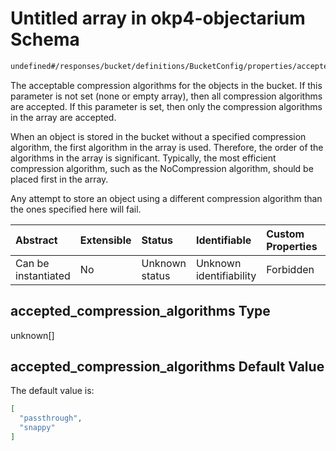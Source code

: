 # Untitled array in okp4-objectarium Schema

```txt
undefined#/responses/bucket/definitions/BucketConfig/properties/accepted_compression_algorithms
```

The acceptable compression algorithms for the objects in the bucket. If this parameter is not set (none or empty array), then all compression algorithms are accepted. If this parameter is set, then only the compression algorithms in the array are accepted.

When an object is stored in the bucket without a specified compression algorithm, the first algorithm in the array is used. Therefore, the order of the algorithms in the array is significant. Typically, the most efficient compression algorithm, such as the NoCompression algorithm, should be placed first in the array.

Any attempt to store an object using a different compression algorithm than the ones specified here will fail.

| Abstract            | Extensible | Status         | Identifiable            | Custom Properties | Additional Properties | Access Restrictions | Defined In                                                                     |
| :------------------ | :--------- | :------------- | :---------------------- | :---------------- | :-------------------- | :------------------ | :----------------------------------------------------------------------------- |
| Can be instantiated | No         | Unknown status | Unknown identifiability | Forbidden         | Allowed               | none                | [okp4-objectarium.json\*](schema/okp4-objectarium.json "open original schema") |

## accepted\_compression\_algorithms Type

unknown\[]

## accepted\_compression\_algorithms Default Value

The default value is:

```json
[
  "passthrough",
  "snappy"
]
```

